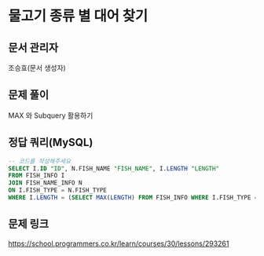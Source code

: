 # 물고기 종류 별 대어 찾기
## 문서 관리자
조승효(문서 생성자)
## 문제 풀이
MAX 와 Subquery 활용하기
## 정답 쿼리(MySQL)
``` sql
-- 코드를 작성해주세요
SELECT I.ID "ID", N.FISH_NAME "FISH_NAME", I.LENGTH "LENGTH"
FROM FISH_INFO I
JOIN FISH_NAME_INFO N
ON I.FISH_TYPE = N.FISH_TYPE
WHERE I.LENGTH = (SELECT MAX(LENGTH) FROM FISH_INFO WHERE I.FISH_TYPE = FISH_TYPE)
```
## 문제 링크
https://school.programmers.co.kr/learn/courses/30/lessons/293261